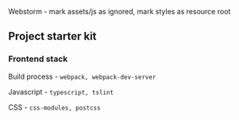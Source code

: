 Webstorm - mark assets/js as ignored, mark styles as resource root
## Project starter kit

### Frontend stack

Build process - `webpack, webpack-dev-server`

Javascript - `typescript, tslint`

CSS - `css-modules, postcss`
